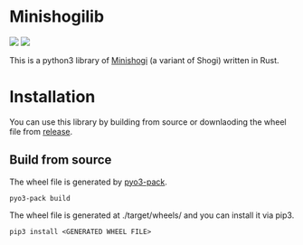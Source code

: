 # Minishogilib
[![](https://github.com/Nyashiki/minishogilib/workflows/build/badge.svg)](https://github.com/Nyashiki/minishogilib/actions?workflow=build)
[![](https://github.com/Nyashiki/minishogilib/workflows/test/badge.svg)](https://github.com/Nyashiki/minishogilib/actions?workflow=test)

This is a python3 library of [Minishogi](https://en.wikipedia.org/wiki/Minishogi) (a variant of Shogi) written in Rust.

# Installation

You can use this library by building from source or downlaoding the wheel file from [release](https://github.com/Nyashiki/minishogilib/releases).

## Build from source
The wheel file is generated by [pyo3-pack](https://pypi.org/project/pyo3-pack/).
```
pyo3-pack build
```

The wheel file is generated at ./target/wheels/ and you can install it via pip3.
```
pip3 install <GENERATED WHEEL FILE>
```
